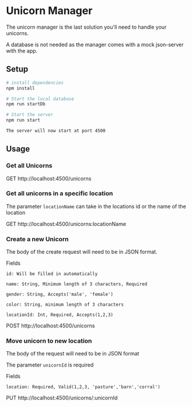 # Unicorn Manager

The unicorn manager is the last solution you'll need to handle your unicorns.

A database is not needed as the manager comes with a mock json-server with the app.

## Setup

``` bash
# install dependencies
npm install

# Start the local database
npm run startDb

# Start the server
npm run start

The server will now start at port 4500
```

## Usage

### Get all Unicorns
GET http://localhost:4500/unicorns

### Get all unicorns in a specific location

The parameter `locationName` can take in the locations id or the name of the location

GET http://localhost:4500/unicorns:locationName


### Create a new Unicorn

The body of the create request will need to be in JSON format.

Fields
```
id: Will be filled in automatically

name: String, Minimum length of 3 characters, Required

gender: String, Accepts('male', 'female')

color: String, minimum length of 3 characters

locationId: Int, Required, Accepts(1,2,3)
```

POST http://localhost:4500/unicorns

### Move unicorn to new location

The body of the request will need to be in JSON format

The parameter `unicornId` is required

Fields
```
location: Required, Valid(1,2,3, 'pasture','barn','corral')
```

PUT http://localhost:4500/unicorns/:unicornId